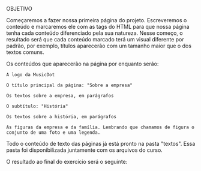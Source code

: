 OBJETIVO

Começaremos	 a	 fazer	 nossa	 primeira	 página	 do	 projeto.	 Escreveremos	 o	 conteúdo	 e	 marcaremos	 ele
com	as	tags	do	HTML	para	que	nossa	página	tenha	cada	conteúdo	diferenciado	pela	sua	natureza.	Nesse
começo,	o	resultado	será	que	cada	conteúdo	marcado	terá	um	visual	diferente	por	padrão,	por	exemplo,
títulos	aparecerão	com	um	tamanho	maior	que	o	dos	textos	comuns.

Os	conteúdos	que	aparecerão	na	página	por	enquanto	serão:
````
A logo da MusicDot

O título principal da página: "Sobre a empresa"

Os textos sobre a empresa, em parágrafos

O subtítulo: "História"

Os textos sobre a história, em parágrafos

As figuras da empresa e da família. Lembrando que chamamos de figura o conjunto de uma foto e uma legenda.
````

Todo	o	conteúdo	de	texto	das	páginas	já	está	pronto	na	pasta	"textos".	Essa	pasta	foi	disponibilizada
juntamente	com	os	arquivos	do	curso.

O	resultado	ao	final	do	exercício	será	o	seguinte:

